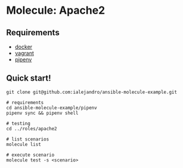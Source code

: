 # Molecule: Apache2

## Requirements

* [docker](https://docs.docker.com/engine/install/)
* [vagrant](https://www.vagrantup.com/intro/getting-started/install)
* [pipenv](https://github.com/pypa/pipenv#installation)

## Quick start!

```
git clone git@github.com:ialejandro/ansible-molecule-example.git

# requirements
cd ansible-molecule-example/pipenv
pipenv sync && pipenv shell

# testing
cd ../roles/apache2

# list scenarios
molecule list

# execute scenario
molecule test -s <scenario>
```
